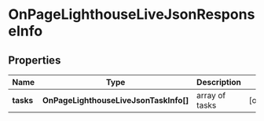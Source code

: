 # OnPageLighthouseLiveJsonResponseInfo

## Properties

| Name | Type | Description | Notes |
|------------ | ------------- | ------------- | -------------|
**tasks** | **OnPageLighthouseLiveJsonTaskInfo[]** | array of tasks |[optional]|